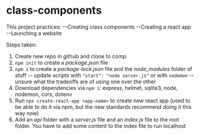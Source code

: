 # class-components

This project practices:
--Creating class components
--Creating a react app
--Launching a website


Steps taken:
1. Create new repo in github and clone to comp.
2. `npm init` to create a _package.json_ file
3. `npm i` to create a _package-lock.json_ file and the _node_modules_ folder of stuff -- update _scripts_ with `"start": "node server.js"` or with `nodemon` -- unsure what the tradeoffs are of using one over the other
4. Download dependencies via `npm i`: express, helmet, sqlite3, node, nodemon, cors, dotenv
5. Run `npx create-react-app <app-name>` to create new react app (used to be able to do it via npm, but the new standards recommend doing it this way now)
6. Add an _api_ folder with a _server.js_ file and an _index.js_ file to the root folder. You have to add some content to the index file to run localhost



